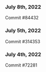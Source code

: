 ### July 8th, 2022

Commit #84432

### July 5th, 2022

Commit #314353


### July 4th, 2022

Commit #72281
